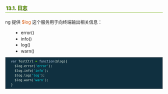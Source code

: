 <h2 style=" border-bottom: 1px solid #69ab01; color: #5e9802; padding: 2px; text-shadow: 1px 1px 1px gray; margin: 20px auto; font-size: medium;">13.1. 日志</h2>

<p style="margin: 15px 0;">
ng 提供 <i style=" color: #d75100; font-style: normal; ">$log</i> 这个服务用于向终端输出相关信息：
</p>

<ul style="line-height: 1.4em; padding: 0px; padding-left: 20px; margin: auto 30px;">
<li>error()
</li>
<li>info()
</li>
<li>log()
</li>
<li>warn()
</li>
</ul>


<div class="highlight" style="background: #103040"><pre style=" white-space: pre-wrap; word-wrap: break-word; border: 1px solid #888; font-size: small; line-height: 1.5em; padding: 5px;; color: #e0eee0; background: #103040;">  <span style="color: #bcd2ee">var</span> <span style="color: #e0eee0">TestCtrl</span> <span style="color: #7fff00">=</span> <span style="color: #bcd2ee">function</span>(<span style="color: #e0eee0">$log</span>){
    <span style="color: #e0eee0">$log</span>.<span style="color: #e0eee0">error</span>(<span style="color: #00e5ee">&#39;error&#39;</span>);
    <span style="color: #e0eee0">$log</span>.<span style="color: #e0eee0">info</span>(<span style="color: #00e5ee">&#39;info&#39;</span>);
    <span style="color: #e0eee0">$log</span>.<span style="color: #e0eee0">log</span>(<span style="color: #00e5ee">&#39;log&#39;</span>);
    <span style="color: #e0eee0">$log</span>.<span style="color: #e0eee0">warn</span>(<span style="color: #00e5ee">&#39;warn&#39;</span>);
  }
</pre></div>
